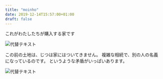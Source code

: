 ```yaml
---
title: "moinho"
date: 2019-12-14T15:57:00+01:00
draft: false
---
```


これがわたしたちが購入する家です

![代替テキスト](/i/o-000.jpg) 

この前の土地は、じつは家にはついてきません。
複雑な相続で、別の人の名義になっているのです。
というような矛盾がいっぱいあります。

![代替テキスト](/i/o-001.jpg) 
